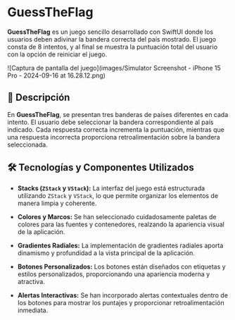 # GuessTheFlag

**GuessTheFlag** es un juego sencillo desarrollado con SwiftUI donde los usuarios deben adivinar la bandera correcta del país mostrado. El juego consta de 8 intentos, y al final se muestra la puntuación total del usuario con la opción de reiniciar el juego.

![Captura de pantalla del juego](images/Simulator Screenshot - iPhone 15 Pro - 2024-09-16 at 16.28.12.png)

## 📖 Descripción

En **GuessTheFlag**, se presentan tres banderas de países diferentes en cada intento. El usuario debe seleccionar la bandera correspondiente al país indicado. Cada respuesta correcta incrementa la puntuación, mientras que una respuesta incorrecta proporciona retroalimentación sobre la bandera seleccionada.

## 🛠️ Tecnologías y Componentes Utilizados

- **Stacks (`ZStack` y `VStack`):** La interfaz del juego está estructurada utilizando `ZStack` y `VStack`, lo que permite organizar los elementos de manera limpia y coherente.

- **Colores y Marcos:** Se han seleccionado cuidadosamente paletas de colores para las fuentes y contenedores, realzando la apariencia visual de la aplicación. 

- **Gradientes Radiales:** La implementación de gradientes radiales aporta dinamismo y profundidad a la vista principal de la aplicación. 

- **Botones Personalizados:** Los botones están diseñados con etiquetas y estilos personalizados, proporcionando una apariencia moderna y atractiva. 

- **Alertas Interactivas:** Se han incorporado alertas contextuales dentro de los botones para mostrar los puntajes y proporcionar retroalimentación inmediata. 

